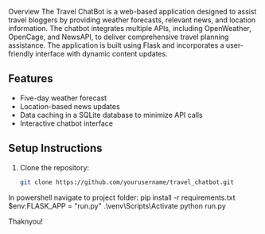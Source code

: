Overview
The Travel ChatBot is a web-based application designed to assist travel bloggers by providing weather forecasts, relevant news, and location information. The chatbot integrates multiple APIs, including OpenWeather, OpenCage, and NewsAPI, to deliver comprehensive travel planning assistance. The application is built using Flask and incorporates a user-friendly interface with dynamic content updates.


## Features
- Five-day weather forecast
- Location-based news updates
- Data caching in a SQLite database to minimize API calls
- Interactive chatbot interface

## Setup Instructions
1. Clone the repository:
   ```sh
   git clone https://github.com/yourusername/travel_chatbot.git

In powershell navigate to project folder:
pip install -r requirements.txt    
$env:FLASK_APP = "run.py" 
.\venv\Scripts\Activate 
python run.py 


Thaknyou!
